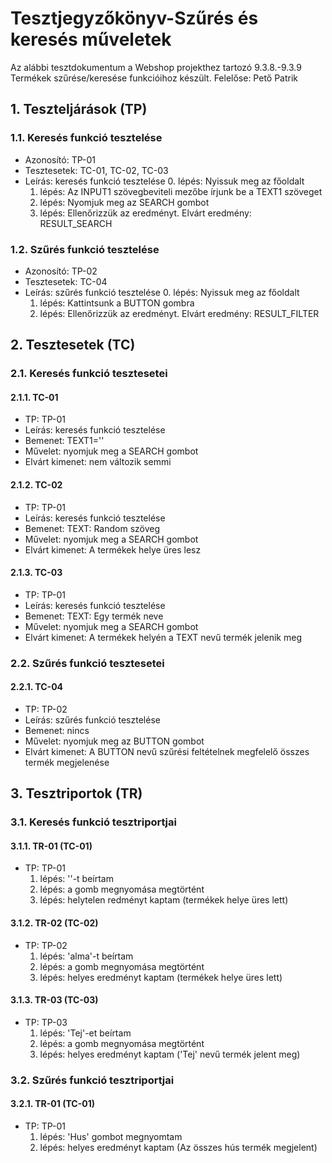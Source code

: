 # Tesztjegyzőkönyv-Szűrés és keresés műveletek

Az alábbi tesztdokumentum a Webshop projekthez tartozó 9.3.8.-9.3.9 Termékek szűrése/keresése funkcióihoz készült. Felelőse: Pető Patrik

## 1. Teszteljárások (TP)

### 1.1. Keresés funkció tesztelése 
- Azonosító: TP-01
- Tesztesetek: TC-01, TC-02, TC-03
- Leírás: keresés funkció tesztelése
    0. lépés: Nyissuk meg az főoldalt
    1. lépés: Az INPUT1 szövegbeviteli mezőbe írjunk be a TEXT1 szöveget
    2. lépés: Nyomjuk meg az SEARCH gombot 
    3. lépés: Ellenőrizzük az eredményt. Elvárt eredmény: RESULT_SEARCH

### 1.2. Szűrés funkció tesztelése
- Azonosító: TP-02
- Tesztesetek: TC-04
- Leírás: szűrés funkció tesztelése
    0. lépés: Nyissuk meg az főoldalt
    1. lépés: Kattintsunk a BUTTON gombra
    2. lépés: Ellenőrizzük az eredményt. Elvárt eredmény: RESULT_FILTER

## 2. Tesztesetek (TC)

### 2.1. Keresés funkció tesztesetei

#### 2.1.1. TC-01
- TP: TP-01
- Leírás: keresés funkció tesztelése 
- Bemenet: TEXT1=''
- Művelet: nyomjuk meg a SEARCH gombot 
- Elvárt kimenet: nem változik semmi

#### 2.1.2. TC-02
- TP: TP-01
- Leírás: keresés funkció tesztelése 
- Bemenet: TEXT: Random szöveg
- Művelet: nyomjuk meg a SEARCH gombot 
- Elvárt kimenet: A termékek helye üres lesz

#### 2.1.3. TC-03
- TP: TP-01
- Leírás: keresés funkció tesztelése 
- Bemenet: TEXT: Egy termék neve
- Művelet: nyomjuk meg a SEARCH gombot 
- Elvárt kimenet: A termékek helyén a TEXT nevű termék jelenik meg

### 2.2. Szűrés funkció tesztesetei

#### 2.2.1. TC-04
- TP: TP-02
- Leírás: szűrés funkció tesztelése
- Bemenet: nincs
- Művelet: nyomjuk meg az BUTTON gombot 
- Elvárt kimenet: A BUTTON nevű szűrési feltételnek megfelelő összes termék megjelenése

## 3. Tesztriportok (TR)

### 3.1. Keresés funkció tesztriportjai

#### 3.1.1. TR-01 (TC-01)
- TP: TP-01
    1. lépés: ''-t beírtam
    2. lépés: a gomb megnyomása megtörtént
    4. lépés: helytelen redményt kaptam (termékek helye üres lett)
    

#### 3.1.2. TR-02 (TC-02)
- TP: TP-02
    1. lépés: 'alma'-t beírtam
    3. lépés: a gomb megnyomása megtörtént
    4. lépés: helyes eredményt kaptam (termékek helye üres lett)

#### 3.1.3. TR-03 (TC-03)
- TP: TP-03
    1. lépés: 'Tej'-et beírtam
    3. lépés: a gomb megnyomása megtörtént
    4. lépés: helyes eredményt kaptam ('Tej' nevű termék jelent meg)

### 3.2. Szűrés funkció tesztriportjai

#### 3.2.1. TR-01 (TC-01)
- TP: TP-01
    1. lépés: 'Hus' gombot megnyomtam
    2. lépés: helyes eredményt kaptam (Az összes hús termék megjelent)